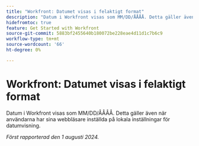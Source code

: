 ```yaml
---
title: "Workfront: Datumet visas i felaktigt format"
description: "Datum i Workfront visas som MM/DD/ÅÅÅÅ. Detta gäller även när användarna har sina webbläsare inställda på lokala inställningar för datumvisning. "
hidefromtoc: true
feature: Get Started with Workfront
source-git-commit: 5883bf2455640b180072be228eae4d11d1c7b6c9
workflow-type: tm+mt
source-wordcount: '66'
ht-degree: 0%

---
```



# Workfront: Datumet visas i felaktigt format

Datum i Workfront visas som MM/DD/ÅÅÅÅ. Detta gäller även när användarna har sina webbläsare inställda på lokala inställningar för datumvisning.

_Först rapporterad den 1 augusti 2024._
